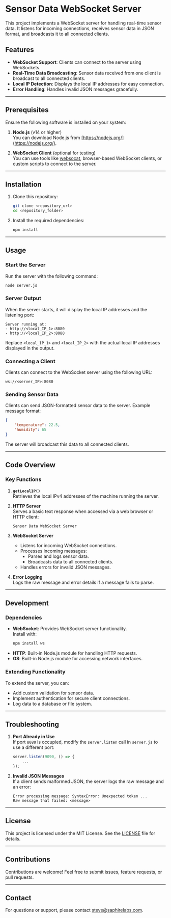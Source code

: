# Sensor Data WebSocket Server

This project implements a WebSocket server for handling real-time sensor data. It listens for incoming connections, receives sensor data in JSON format, and broadcasts it to all connected clients.

## Features

- **WebSocket Support**: Clients can connect to the server using WebSockets.
- **Real-Time Data Broadcasting**: Sensor data received from one client is broadcast to all connected clients.
- **Local IP Detection**: Displays the local IP addresses for easy connection.
- **Error Handling**: Handles invalid JSON messages gracefully.

---

## Prerequisites

Ensure the following software is installed on your system:

1. **Node.js** (v14 or higher)  
   You can download Node.js from [https://nodejs.org/](https://nodejs.org/).

2. **WebSocket Client** (optional for testing)  
   You can use tools like [websocat](https://github.com/vi/websocat), browser-based WebSocket clients, or custom scripts to connect to the server.

---

## Installation

1. Clone this repository:

   ```bash
   git clone <repository_url>
   cd <repository_folder>
   ```

2. Install the required dependencies:
   ```bash
   npm install
   ```

---

## Usage

### Start the Server

Run the server with the following command:

```bash
node server.js
```

### Server Output

When the server starts, it will display the local IP addresses and the listening port:

```
Server running at:
- http://<local_IP_1>:8080
- http://<local_IP_2>:8080
```

Replace `<local_IP_1>` and `<local_IP_2>` with the actual local IP addresses displayed in the output.

### Connecting a Client

Clients can connect to the WebSocket server using the following URL:

```
ws://<server_IP>:8080
```

### Sending Sensor Data

Clients can send JSON-formatted sensor data to the server. Example message format:

```json
{
	"temperature": 22.5,
	"humidity": 65
}
```

The server will broadcast this data to all connected clients.

---

## Code Overview

### Key Functions

1. **`getLocalIP()`**  
   Retrieves the local IPv4 addresses of the machine running the server.

2. **HTTP Server**  
   Serves a basic text response when accessed via a web browser or HTTP client:

   ```
   Sensor Data WebSocket Server
   ```

3. **WebSocket Server**

   - Listens for incoming WebSocket connections.
   - Processes incoming messages:
     - Parses and logs sensor data.
     - Broadcasts data to all connected clients.
   - Handles errors for invalid JSON messages.

4. **Error Logging**  
   Logs the raw message and error details if a message fails to parse.

---

## Development

### Dependencies

- **WebSocket**: Provides WebSocket server functionality.  
  Install with:
  ```bash
  npm install ws
  ```
- **HTTP**: Built-in Node.js module for handling HTTP requests.
- **OS**: Built-in Node.js module for accessing network interfaces.

### Extending Functionality

To extend the server, you can:

- Add custom validation for sensor data.
- Implement authentication for secure client connections.
- Log data to a database or file system.

---

## Troubleshooting

1. **Port Already in Use**  
   If port `8080` is occupied, modify the `server.listen` call in `server.js` to use a different port:

   ```javascript
   server.listen(9090, () => {
       ...
   });
   ```

2. **Invalid JSON Messages**  
   If a client sends malformed JSON, the server logs the raw message and an error:
   ```
   Error processing message: SyntaxError: Unexpected token ...
   Raw message that failed: <message>
   ```

---

## License

This project is licensed under the MIT License. See the [LICENSE](LICENSE) file for details.

---

## Contributions

Contributions are welcome! Feel free to submit issues, feature requests, or pull requests.

---

## Contact

For questions or support, please contact [steve@saphirelabs.com](mailto:steve@saphirelabs.com).
